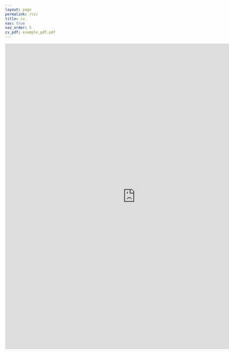 ```yaml
---
layout: page
permalink: /cv/
title: cv
nav: true
nav_order: 5
cv_pdf: example_pdf.pdf
---
```


<!-- <iframe src="https://docs.google.com/gview?url=https://ghltshubh.github.io/assets/pdf/example_pdf.pdf&embedded=true" style="width:auto; height:auto;" frameborder="0"></iframe> -->

<iframe src="https://docs.google.com/gview?url=https://ghltshubh.github.io/assets/pdf/example_pdf.pdf&embedded=true" style="width:850px; height:1000px;" frameborder="0"></iframe>
